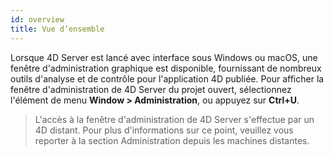```yaml
---
id: overview
title: Vue d’ensemble
---
```


Lorsque 4D Server est lancé avec interface sous Windows ou macOS, une fenêtre d'administration graphique est disponible, fournissant de nombreux outils d'analyse et de contrôle pour l'application 4D publiée. Pour afficher la fenêtre d'administration de 4D Server du projet ouvert, sélectionnez l'élément de menu **Window > Administration**, ou appuyez sur **Ctrl+U**.

> L'accès à la fenêtre d'administration de 4D Server s'effectue par un 4D distant. Pour plus d'informations sur ce point, veuillez vous reporter à la section Administration depuis les machines distantes.
